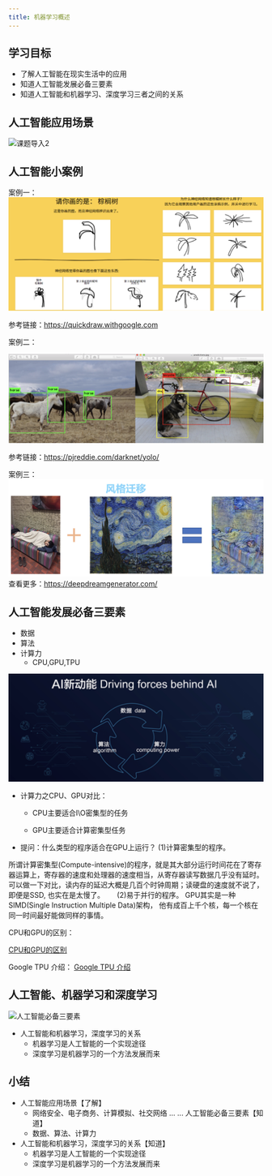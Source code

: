 ```yaml
---
title: 机器学习概述
---
```


## 学习目标

* 了解人工智能在现实生活中的应用
* 知道人工智能发展必备三要素
* 知道人工智能和机器学习、深度学习三者之间的关系

## 人工智能应用场景

![课题导入2](/img/articial/课题导入2.gif)

## 人工智能小案例
案例一：
![人工智能应用场景1](/img/articial/人工智能应用场景1.png)

参考链接：https://quickdraw.withgoogle.com

案例二：

![人工智能应用场景3](/img/articial/人工智能应用场景3.png)


参考链接：https://pjreddie.com/darknet/yolo/

案例三：
![人工智能应用场景4](/img/articial/人工智能应用场景4.png)
查看更多：https://deepdreamgenerator.com/

## 人工智能发展必备三要素

* 数据
* 算法
* 计算力
    * CPU,GPU,TPU

![人工智能必备三要素](/img/articial/人工智能必备三要素.png)
* 计算力之CPU、GPU对比：

    * CPU主要适合I\O密集型的任务

    * GPU主要适合计算密集型任务

* 提问：什么类型的程序适合在GPU上运行？
(1)计算密集型的程序。

所谓计算密集型(Compute-intensive)的程序，就是其大部分运行时间花在了寄存器运算上，寄存器的速度和处理器的速度相当，从寄存器读写数据几乎没有延时。可以做一下对比，读内存的延迟大概是几百个时钟周期；读硬盘的速度就不说了，即便是SSD, 也实在是太慢了。　　
(2)易于并行的程序。
GPU其实是一种SIMD(Single Instruction Multiple Data)架构， 他有成百上千个核，每一个核在同一时间最好能做同样的事情。

CPU和GPU的区别：


[CPU和GPU的区别](http://www.sohu.com/a/201309334_468740) 

Google TPU 介绍：
[Google TPU 介绍](https://buzzorange.com/techorange/2017/09/27/what-intel-google-nvidia-microsoft-do-for-ai-chips/)
 
## 人工智能、机器学习和深度学习
![人工智能必备三要素](/img/articial/人人工智能范围.png)

* 人工智能和机器学习，深度学习的关系
    * 机器学习是人工智能的一个实现途径
    * 深度学习是机器学习的一个方法发展而来
## 小结
* 人工智能应用场景【了解】
    * 网络安全、电子商务、计算模拟、社交网络 … ...
人工智能必备三要素【知道】
    * 数据、算法、计算力
* 人工智能和机器学习，深度学习的关系【知道】
    * 机器学习是人工智能的一个实现途径
    * 深度学习是机器学习的一个方法发展而来

